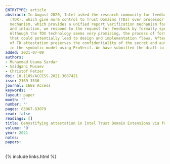 ```yaml
---
ENTRYTYPE: article
abstract: In August 2020, Intel asked the research community for feedback on the newly offered architecture extensions, called Intel Trust Domain Extensions
  (TDX), which give more control to Trust Domains (TDs) over processor resources. One of the key features of these extensions is the remote attestation
  mechanism, which provides a unified report verification mechanism for TDX and its predecessor Software Guard Extensions (SGX). Based on our experience
  and intuition, we respond to the request for feedback by formally specifying the attestation mechanism in the TDX using ProVerif's specification language.
  Although the TDX technology seems very promising, the process of formal specification reveals a number of subtle discrepancies in Intel's specifications
  that could potentially lead to design and implementation flaws. After resolving these discrepancies, we also present fully automated proofs that our specification
  of TD attestation preserves the confidentiality of the secret and authentication of the report by considering the state-of-the-art Dolev-Yao adversary
  in the symbolic model using ProVerif. We have submitted the draft to Intel, and Intel is in the process of making the changes.
added: 2021-07-09
authors:
- Muhammad Usama Sardar
- Saidgani Musaev
- Christof Fetzer
doi: 10.1109/ACCESS.2021.3087421
issn: 2169-3536
journal: IEEE Access
keywords: ''
layout: paper
month: ''
number: ''
pages: 83067-83079
read: false
readings: []
title: Demystifying attestation in Intel Trust Domain Extensions via formal verification
volume: '9'
year: 2021
notes:
papers:
---
```

{% include links.html %}
